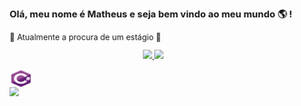 ### Olá, meu nome é Matheus e seja bem vindo ao meu mundo 🌎 !

👾 Atualmente a procura de um estágio 👾

<div align="center">
  <a href="https://github.com/MatheusCidral">
    <img height="180em" src="https://github-readme-stats.vercel.app/api?username=MatheusCidral&show_icons=true&theme=nord&include_all_commits=true&count_private=false"/>
    <img height="180em" src="https://github-readme-stats.vercel.app/api/top-langs/?username=MatheusCidral&layout=compact&langs_count=7&theme=nord"/>
</div>
<div style="display: inline_block">
  <br> 
  <img align="center" alt="Csharp" height="30" width="40" src="https://github.com/devicons/devicon/blob/master/icons/csharp/csharp-original.svg">
</div>
<div> 
  <a href="https://www.linkedin.com/in/matheus-cidral-881310272/" target="_blank">
    <img src="https://img.shields.io/badge/-LinkedIn-%230077B5?style=for-the-badge&logo=linkedin&logoColor=white" target="_blank">
  </a>
</div>

